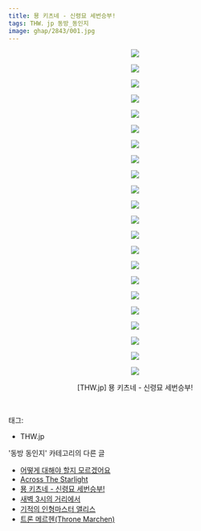 ```yaml
---
title: 묭 키츠네 - 신령묘 세번승부!
tags: THW．jp 동방_동인지
image: ghap/2843/001.jpg
---
```

<div class="article">
<p style="text-align: center; clear: none; float: none;"><img src="{{ site.nasurl }}/ghap/2843/001.jpg"/></p>
<p style="text-align: center; clear: none; float: none;"><img src="{{ site.nasurl }}/ghap/2843/002.jpg"/></p>
<p style="text-align: center; clear: none; float: none;"><img src="{{ site.nasurl }}/ghap/2843/003.jpg"/></p>
<p style="text-align: center; clear: none; float: none;"><img src="{{ site.nasurl }}/ghap/2843/004.jpg"/></p>
<p style="text-align: center; clear: none; float: none;"><img src="{{ site.nasurl }}/ghap/2843/005.jpg"/></p>
<p style="text-align: center; clear: none; float: none;"><img src="{{ site.nasurl }}/ghap/2843/006.jpg"/></p>
<p style="text-align: center; clear: none; float: none;"><img src="{{ site.nasurl }}/ghap/2843/007.jpg"/></p>
<p style="text-align: center; clear: none; float: none;"><img src="{{ site.nasurl }}/ghap/2843/008.jpg"/></p>
<p style="text-align: center; clear: none; float: none;"><img src="{{ site.nasurl }}/ghap/2843/009.jpg"/></p>
<p style="text-align: center; clear: none; float: none;"><img src="{{ site.nasurl }}/ghap/2843/010.jpg"/></p>
<p style="text-align: center; clear: none; float: none;"><img src="{{ site.nasurl }}/ghap/2843/011.jpg"/></p>
<p style="text-align: center; clear: none; float: none;"><img src="{{ site.nasurl }}/ghap/2843/012.jpg"/></p>
<p style="text-align: center; clear: none; float: none;"><img src="{{ site.nasurl }}/ghap/2843/013.jpg"/></p>
<p style="text-align: center; clear: none; float: none;"><img src="{{ site.nasurl }}/ghap/2843/014.jpg"/></p>
<p style="text-align: center; clear: none; float: none;"><img src="{{ site.nasurl }}/ghap/2843/015.jpg"/></p>
<p style="text-align: center; clear: none; float: none;"><img src="{{ site.nasurl }}/ghap/2843/016.jpg"/></p>
<p style="text-align: center; clear: none; float: none;"><img src="{{ site.nasurl }}/ghap/2843/017.jpg"/></p>
<p style="text-align: center; clear: none; float: none;"><img src="{{ site.nasurl }}/ghap/2843/018.jpg"/></p>
<p style="text-align: center; clear: none; float: none;"><img src="{{ site.nasurl }}/ghap/2843/019.jpg"/></p>
<p style="text-align: center; clear: none; float: none;"><img src="{{ site.nasurl }}/ghap/2843/020.jpg"/></p>
<p style="text-align: center; clear: none; float: none;"><img src="{{ site.nasurl }}/ghap/2843/021.jpg"/></p>
<p style="text-align: center; clear: none; float: none;"><img src="{{ site.nasurl }}/ghap/2843/022.jpg"/></p>
<p style="text-align: center; clear: none; float: none;">[THW.jp] 묭 키츠네 - 신령묘 세번승부!</p>
<p><br/></p>
</div><div class="tagTrail">
<p>태그: </p>
<ul>
<li>THW.jp</li>
</ul>
</div><div class="another">
<p>'동방 동인지' 카테고리의 다른 글</p>
<ul>
<li><a href="/2016-12-05-ghap_2845">어떻게 대해야 할지 모르겠어요</a></li>
<li><a href="/2016-12-05-ghap_2844">Across The Starlight</a></li>
<li><a href="/2016-12-05-ghap_2843">묭 키츠네 - 신령묘 세번승부!</a></li>
<li><a href="/2016-12-05-ghap_2842">새벽 3시의 거리에서</a></li>
<li><a href="/2016-12-05-ghap_2841">기적의 인형마스터 앨리스</a></li>
<li><a href="/2016-12-05-ghap_2840">트론 메르헨(Throne Marchen)</a></li>
</ul>
</div><div class="cb_module cb_fluid">
<div class="cb_wrt cb_profile">
</div><!-- commentList close -->
</div>
